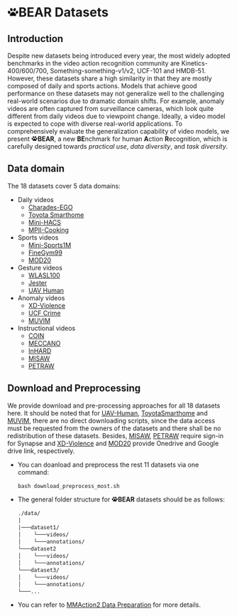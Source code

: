 # <img src="../figs/bear.png" width="25"/>BEAR Datasets 

## Introduction
Despite new datasets being introduced every year, the most widely adopted benchmarks in the video action recognition community are Kinetics-400/600/700, Something-something-v1/v2, UCF-101 and HMDB-51. 
However, these datasets share a high similarity in that they are mostly composed of daily and sports actions. Models that achieve good performance on these datasets may not generalize well to the challenging real-world scenarios due to dramatic domain shifts. 
For example, anomaly videos are often captured from surveillance cameras, which look quite different from daily videos due to viewpoint change. Ideally, a video model is expected to cope with diverse real-world applications.
To comprehensively evaluate the generalization capability of video models, we present <img src="../figs/bear.png" width="14"/>**BEAR**, a new **BE**nchmark for human **A**ction **R**ecognition, which is carefully designed towards *practical use*, *data diversity*, and *task diversity*.

## Data domain

The 18 datasets cover 5 data domains: 

- Daily videos
  - [Charades-EGO](CharadesEGO/)
  - [Toyota Smarthome](ToyotaSmarthome/)
  - [Mini-HACS](mini-HACS/)
  - [MPII-Cooking](MPII-Cooking/)
- Sports videos
  - [Mini-Sports1M](mini-Sports1M/)
  - [FineGym99](FineGym/)
  - [MOD20](MOD20/)
- Gesture videos
  - [WLASL100](WLASL/)
  - [Jester](Jester/)
  - [UAV Human](UAV-Human/)
- Anomaly videos
  - [XD-Violence](XD-Violence/)
  - [UCF Crime](UCF-Crime/)
  - [MUVIM](MUVIM/)
- Instructional videos
  - [COIN](COIN/)
  - [MECCANO](MECCANO/)
  - [InHARD](InHARD/)
  - [MISAW](MISAW/)
  - [PETRAW](PETRAW/)

## Download and Preprocessing

We provide download and pre-processing approaches for all 18 datasets here. It should be noted that for [UAV-Human](UAV-Human/README.md), [ToyotaSmarthome](ToyotaSmarthome/README.md) and [MUVIM](MUVIM/README.md), there are no direct downloading scripts, since the data access must be requested from the owners of the datasets and there shall be no redistribution of these datasets. Besides, [MISAW](MISAW/README.md), [PETRAW](PETRAW/README.md) require sign-in for Synapse and [XD-Violence](XD-Violence/README.md) and [MOD20](MOD20/README.md) provide Onedrive and Google drive link, respectively.


- You can doanload and preprocess the rest 11 datasets via one command:

  ```
  bash download_preprocess_most.sh
  ```


- The general folder structure for <img src="../figs/bear.png" width="14"/>**BEAR** datasets should be as follows:
  ```
  ./data/
  |
  |───dataset1/
  │    └───videos/
  │    └───annotations/
  └───dataset2
  │    └───videos/
  │    └───annotations/
  └───dataset3/
  │    └───videos/
  │    └───annotations/
  └───...
  ```

- You can refer to [MMAction2 Data Preparation](https://github.com/open-mmlab/mmaction2/blob/master/docs/en/data_preparation.md) for more details.
